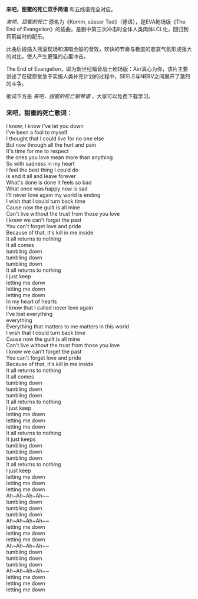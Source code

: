 

**来吧，甜蜜的死亡双手简谱** 和五线谱完全对应。

_来吧，甜蜜的死亡_ 原名为《Komm, süsser Tod》（德语），是EVA剧场版《The End of
Evangelion》的插曲，是剧中第三次冲击时全体人类肉体LCL化，回归到莉莉丝时的配乐。

此曲后段插入摇滚现场和演唱会般的音效，欢快的节奏与极度的悲哀气氛形成强大的对比，使人产生更强的心里冲击。

The End of
Evangelion，即为新世纪福音战士剧场版：Air/真心为你，该片主要讲述了在碇原堂急于实施人类补完计划的过程中，SEELE与NERV之间展开了激烈的斗争。

歌词下方是 _来吧，甜蜜的死亡钢琴谱_ ，大家可以免费下载学习。

### 来吧，甜蜜的死亡歌词：

I know, I know I've let you down  
I've been a fool to myself  
I thought that I could live for no one else  
But now through all the hurt and pain  
It's time for me to respect  
the ones you love mean more than anything  
So with sadness in my heart  
I feel the best thing I could do  
is end it all and leave forever  
What's done is done it feels so bad  
What once was happy now is sad  
I'll never love again my world is ending  
I wish that I could turn back time  
Cause now the guilt is all mine  
Can't live without the trust from those you love  
I know we can't forget the past  
You can't forget love and pride  
Because of that, it's kill in me inside  
It all returns to nothing  
It all comes  
tumbling down  
tumbling down  
tumbling down  
It all returns to nothing  
I just keep  
letting me donw  
letting me down  
letting me down  
In my heart of hearts  
I know that I called never love again  
I've lost everything  
everything  
Everything that matters to me matters in this world  
I wish that I could turn back time  
Cause now the guilt is all mine  
Can't live without the trust from those you love  
I know we can't forget the past  
You can't forget love and pride  
Because of that, it's kill in me inside  
It all returns to nothing  
It all comes  
tumbling down  
tumbling down  
tumbling down  
It all returns to nothing  
I just keep  
letting me down  
letting me down  
letting me down  
It all returns to nothing  
It just keeps  
tumbling down  
tumbling down  
tumbling down  
It all returns to nothing  
I just keep  
letting me down  
letting me down  
letting me down  
Ah~Ah~Ah~Ah~~  
tumbling down  
tumbling down  
tumbling down  
Ah~Ah~Ah~Ah~~  
letting me down  
letting me down  
letting me down  
Ah~Ah~Ah~Ah~~  
tumbling down  
tumbling down  
tumbling down  
Ah~Ah~Ah~Ah~~  
letting me down  
letting me down  
letting me down

